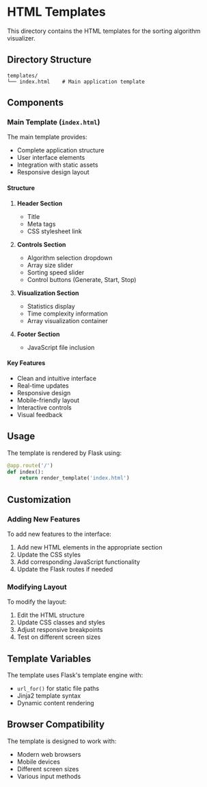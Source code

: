 # HTML Templates

This directory contains the HTML templates for the sorting algorithm visualizer.

## Directory Structure

```
templates/
└── index.html    # Main application template
```

## Components

### Main Template (`index.html`)

The main template provides:
- Complete application structure
- User interface elements
- Integration with static assets
- Responsive design layout

#### Structure

1. **Header Section**
   - Title
   - Meta tags
   - CSS stylesheet link

2. **Controls Section**
   - Algorithm selection dropdown
   - Array size slider
   - Sorting speed slider
   - Control buttons (Generate, Start, Stop)

3. **Visualization Section**
   - Statistics display
   - Time complexity information
   - Array visualization container

4. **Footer Section**
   - JavaScript file inclusion

#### Key Features

- Clean and intuitive interface
- Real-time updates
- Responsive design
- Mobile-friendly layout
- Interactive controls
- Visual feedback

## Usage

The template is rendered by Flask using:
```python
@app.route('/')
def index():
    return render_template('index.html')
```

## Customization

### Adding New Features

To add new features to the interface:
1. Add new HTML elements in the appropriate section
2. Update the CSS styles
3. Add corresponding JavaScript functionality
4. Update the Flask routes if needed

### Modifying Layout

To modify the layout:
1. Edit the HTML structure
2. Update CSS classes and styles
3. Adjust responsive breakpoints
4. Test on different screen sizes

## Template Variables

The template uses Flask's template engine with:
- `url_for()` for static file paths
- Jinja2 template syntax
- Dynamic content rendering

## Browser Compatibility

The template is designed to work with:
- Modern web browsers
- Mobile devices
- Different screen sizes
- Various input methods 